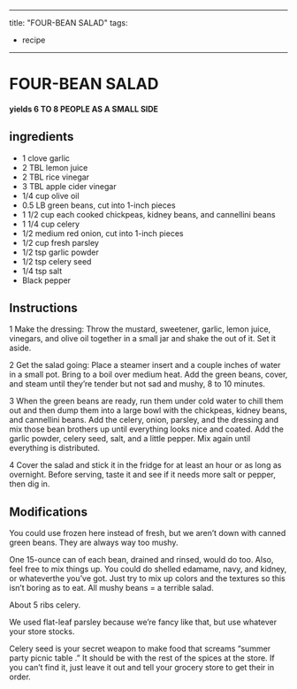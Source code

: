 
---
title: "FOUR-BEAN SALAD"
tags:
  - recipe
---
# FOUR-BEAN SALAD


     

     






#### yields  6 TO 8 PEOPLE AS A SMALL SIDE


## ingredients
* 1 clove garlic 
* 2 TBL lemon juice 
* 2 TBL rice vinegar 
* 3 TBL apple cider vinegar 
* 1/4 cup olive oil 
* 0.5 LB green beans, cut into 1-inch pieces 
* 1 1/2 cup each cooked chickpeas, kidney beans, and cannellini beans 
* 1 1/4 cup celery 
* 1/2 medium red onion, cut into 1-inch pieces 
* 1/2 cup fresh parsley 
* 1/2 tsp garlic powder 
* 1/2 tsp celery seed 
* 1/4 tsp salt 
* Black pepper 



## Instructions
1 Make the dressing: Throw the mustard, sweetener, garlic, lemon juice, vinegars, and olive oil together in a small jar and shake the   out of it. Set it aside.

2 Get the salad going: Place a steamer insert and a couple inches of water in a small pot. Bring to a boil over medium heat. Add the green beans, cover, and steam until they’re tender but not sad and mushy, 8 to 10 minutes.

3 When the green beans are ready, run them under cold water to chill them out and then dump them into a large bowl with the chickpeas, kidney beans, and cannellini beans. Add the celery, onion, parsley, and the dressing and mix those bean brothers up until everything looks nice and coated. Add the garlic powder, celery seed, salt, and a little pepper. Mix again until everything is distributed.

4 Cover the salad and stick it in the fridge for at least an hour or as long as overnight. Before serving, taste it and see if it needs more salt or pepper, then dig in.



## Modifications
You could use frozen here instead of fresh, but we aren’t down with canned green beans. They are always way too  mushy.

 One 15-ounce can of each bean, drained and rinsed, would do too. Also, feel free to mix things up. You could do shelled edamame, navy, and kidney, or whateverthe  you’ve got. Just try to mix up colors and the textures so this isn’t boring as   to eat. All mushy beans = a terrible salad.

 About 5 ribs celery.

 We used flat-leaf parsley because we’re fancy like that, but use whatever your store stocks.

 Celery seed is your secret weapon to make food that screams “summer party picnic table   .” It should be with the rest of the spices at the store. If you can’t find it, just leave it out and tell your grocery store to get their    in order.




